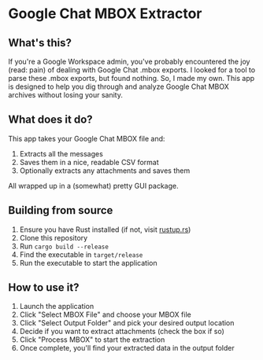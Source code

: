 # Google Chat MBOX Extractor

## What's this?

If you're a Google Workspace admin,
you've probably encountered the joy (read: pain) of dealing with Google Chat .mbox exports.
I looked for a tool to parse these .mbox exports, but found nothing.
So, I made my own.
This app is designed to help you dig through and analyze Google Chat MBOX archives without losing your sanity.

## What does it do?

This app takes your Google Chat MBOX file and:
1. Extracts all the messages
2. Saves them in a nice, readable CSV format
3. Optionally extracts any attachments and saves them

All wrapped up in a (somewhat) pretty GUI package.

## Building from source

1. Ensure you have Rust installed (if not, visit [rustup.rs](https://rustup.rs))
2. Clone this repository
3. Run `cargo build --release`
4. Find the executable in `target/release`
5. Run the executable to start the application

## How to use it?

1. Launch the application
2. Click "Select MBOX File" and choose your MBOX file
3. Click "Select Output Folder" and pick your desired output location
4. Decide if you want to extract attachments (check the box if so)
5. Click "Process MBOX" to start the extraction
6. Once complete, you'll find your extracted data in the output folder
